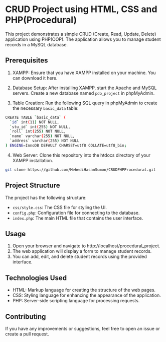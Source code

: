 # CRUD Project using HTML, CSS and PHP(Procedural)

This project demonstrates a simple CRUD (Create, Read, Update, Delete) application using PHP(OOP). The application allows you to manage student records in a MySQL database.

## Prerequisites

1. XAMPP: Ensure that you have XAMPP installed on your machine. You can download it here.

2. Database Setup: After installing XAMPP, start the Apache and MySQL servers. Create a new database named `pdo_project` in phpMyAdmin.

3. Table Creation: Run the following SQL query in phpMyAdmin to create the necessary `basic_data` table:

```bash
CREATE TABLE `basic_data` (
  `id` int(11) NOT NULL,
  `stu_id` int(255) NOT NULL,
  `roll` int(255) NOT NULL,
  `name` varchar(255) NOT NULL,
  `address` varchar(255) NOT NULL
) ENGINE=InnoDB DEFAULT CHARSET=utf8 COLLATE=utf8_bin;
```

4. Web Server: Clone this repository into the htdocs directory of your XAMPP installation.

```bash
git clone https://github.com/MehediHasanSumon/CRUDPHPProcedural.git
```

## Project Structure

The project has the following structure:

- `css/style.css`: The CSS file for styling the UI.
- `config.php`: Configuration file for connecting to the database.
- `index.php`: The main HTML file that contains the user interface.

## Usage

1. Open your browser and navigate to http://localhost/procedural_project.
2. The web application will display a form to manage student records.
3. You can add, edit, and delete student records using the provided interface.

## Technologies Used

- HTML: Markup language for creating the structure of the web pages.
- CSS: Styling language for enhancing the appearance of the application.
- PHP: Server-side scripting language for processing requests.

## Contributing

If you have any improvements or suggestions, feel free to open an issue or create a pull request.
